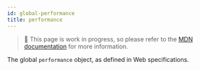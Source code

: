 ```yaml
---
id: global-performance
title: performance
---
```


> 🚧 This page is work in progress, so please refer to the [MDN documentation](https://developer.mozilla.org/en-US/docs/Web/API/performance) for more information.

The global `performance` object, as defined in Web specifications.
